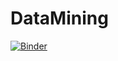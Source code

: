 # DataMining

[![Binder](http://mybinder.org/badge_logo.svg)](https://mybinder.org/v2/gh/NouhaKhouili/DataMining/main)
 

